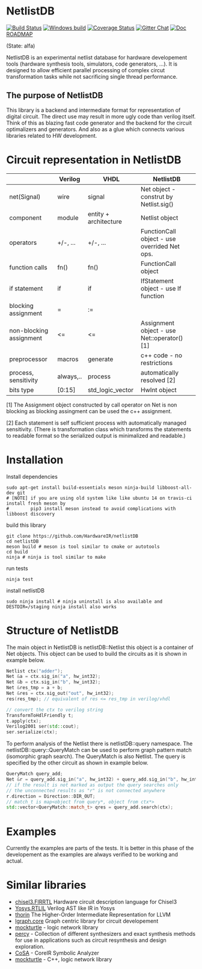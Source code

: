 # NetlistDB 
[![Build Status](https://travis-ci.org/HardwareIR/netlistDB.svg?branch=master)](https://travis-ci.org/HardwareIR/netlistDB)
[![Windows build](https://ci.appveyor.com/api/projects/status/9a9ckao995bcetbk/branch/master?svg=true)](https://ci.appveyor.com/project/Nic3084362/netlistdb/branch/master)
[![Coverage Status](https://coveralls.io/repos/github/HardwareIR/hardwareIr/badge.svg?branch=master)](https://coveralls.io/github/HardwareIR/hardwareIr?branch=master)
[![Gitter Chat](https://badges.gitter.im/Join%20Chat.svg)](https://gitter.im/netlistDB/community)
[![Doc](https://readthedocs.org/projects/netlistdb/badge/?version=latest)](http://netlistdb.readthedocs.io/en/latest/?badge=latest) 
[ROADMAP](https://drive.google.com/file/d/1zyegLIf7VaBRyb-ED5vgOMmHzW4SRZLp/view?usp=sharing)

(State: alfa)

NetlistDB is an experimental netlist database for hardware developement tools (hardware synthesis tools, simulators, code generators, ...).
It is designed to allow efficient parallel processing of complex circut transformation tasks while not sacrificing single thread performance.

## The purpose of NetlistDB

This library is a backend and intermediate format for representation of digital circuit. The direct use may result in more ugly code than verilog itself. Think of this as blazing fast code generator and the backend for the circuit optimalizers and generators. And also as a glue which connects various libraries related to HW development.

# Circuit representation in NetlistDB


|                         | Verilog   | VHDL                  |  NetlistDB                                    |
|:------------------------|-----------|-----------------------|-----------------------------------------------|
| net(Signal)             | wire      | signal                |  Net object - construt by Netlist.sig()       |
| component               | module    | entity + architecture |  Netlist object                               |
| operators               | +/-, ...  | +/-, ...              |  FunctionCall object - use overrided Net ops. |
| function calls          | fn()      | fn()                  |  FunctionCall object                          |
| if statement            | if        | if                    |  IfStatement object - use If function         |
| blocking assignment     | =         | :=                    |                                               |
| non-blocking assignment | <=        | <=                    |  Assignment object - use Net::operator() [1]  |
| preprocessor            | macros    | generate              |  c++ code - no restrictions                   |
| process, sensitivity    | always,.. | process               |  automatically resolved [2]                   |
| bits type               | [0:15]    | std_logic_vector      | HwInt object                                  |

[1] The Assignment object constructed by call operator on Net is non blocking as blocking assingment can be used the c++ assignment.

[2] Each statement is self sufficient process with automatically managed sensitivity. (There is transformation class which transforms the statements to readable format so the serialized output is minimalized and readable.)
    

# Installation

Install dependencies
```
sudo apt-get install build-essentials meson ninja-build libboost-all-dev git
# [NOTE] if you are using old system like like ubuntu 14 on travis-ci install fresh meson by
#        pip3 install meson instead to avoid complications with libboost discovery
```

build this library
```
git clone https://github.com/HardwareIR/netlistDB
cd netlistDB
meson build # meson is tool similar to cmake or autotools
cd build
ninja # ninja is tool similar to make
```

run tests
```
ninja test
```

install netlistDB
```
sudo ninja install # ninja uninstall is also available and DESTDIR=/staging ninja install also works
```



# Structure of NetlistDB

The main object in NetlistDB is netlistDB::Netlist this object is a container of Net objects.
This object can be used to build the circuits as it is shown in example below.

```cpp
Netlist ctx("adder");
Net &a = ctx.sig_in("a", hw_int32);
Net &b = ctx.sig_in("b", hw_int32);
Net &res_tmp = a + b;
Net &res = ctx.sig_out("out", hw_int32);
res(res_tmp); // equivalent of res <= res_tmp in verilog/vhdl

// convert the ctx to verilog string
TransformToHdlFriendly t;
t.apply(ctx);
Verilog2001 ser(std::cout);
ser.serialize(ctx);
```

To perform analysis of the Netlist there is netlistDB::query namespace.
The netlistDB::query::QueryMatch can be used to perform graph pattern match (isomorphic graph search).
The QueryMatch is also Netlist. The query is specified by the other circuit as shown in example below.

```cpp
QueryMatch query_add;
Net &r = query_add.sig_in("a", hw_int32) + query_add.sig_in("b", hw_int32);
// if the result is not marked as output the query searches only
// the unconnected results as "r" is not connected anywhere 
r.direction = Direction::DIR_OUT;
// match_t is map<object from query*, object from ctx*>
std::vector<QueryMatch::match_t> qres = query_add.search(ctx);
```

# Examples

Currently the examples are parts of the tests. It is better in this phase of the developement as the examples are always verified to be working and actual.

# Similar libraries

* [chisel3.FIRRTL](https://github.com/freechipsproject/firrtl) Hardware circuit description language for Chisel3
* [Yosys.RTLIL](https://github.com/YosysHQ/yosys) Verilog AST like IR in Yosys
* [thorin](https://github.com/AnyDSL/thorin) The Higher-Order Intermediate Representation for LLVM
* [lgraph.core](https://github.com/masc-ucsc/lgraph/tree/master/core) Graph centric library for circuit developement
* [mockturtle](https://github.com/lsils/mockturtle) - logic network library
* [percy](https://github.com/whaaswijk/percy) - Collection of different synthesizers and exact synthesis methods for use in applications such as circuit resynthesis and design exploration.
* [CoSA](https://github.com/cristian-mattarei/CoSA) - CoreIR Symbolic Analyzer
* [mockturtle](https://github.com/lsils/mockturtle) - C++, logic network library
